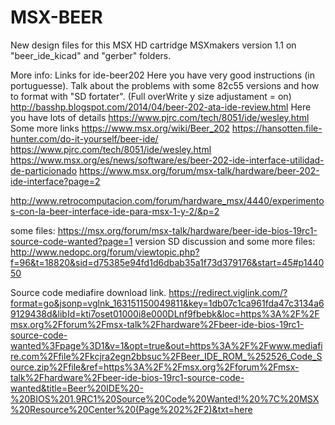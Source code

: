 # MSX-BEER
New design files for this MSX HD cartridge
MSXmakers version 1.1 on "beer_ide_kicad" and "gerber" folders.


More info:
Links for ide-beer202
Here you have very good instructions (in portuguesse). Talk about the problems with some 82c55 versions and how to format with "SD fortater".
(Full overWrite y size adjustament = on)
http://basshp.blogspot.com/2014/04/beer-202-ata-ide-review.html
Here you have lots of details
https://www.pjrc.com/tech/8051/ide/wesley.html
Some more links
https://www.msx.org/wiki/Beer_202
https://hansotten.file-hunter.com/do-it-yourself/beer-ide/
https://www.pjrc.com/tech/8051/ide/wesley.html
https://www.msx.org/es/news/software/es/beer-202-ide-interface-utilidad-de-particionado
https://www.msx.org/forum/msx-talk/hardware/beer-202-ide-interface?page=2

http://www.retrocomputacion.com/forum/hardware_msx/4440/experimentos-con-la-beer-interface-ide-para-msx-1-y-2/&p=2

some files:
https://msx.org/forum/msx-talk/hardware/beer-ide-bios-19rc1-source-code-wanted?page=1
version SD discussion and some more files:
http://www.nedopc.org/forum/viewtopic.php?f=96&t=18820&sid=d75385e94fd1d6dbab35a1f73d379176&start=45#p144050

Source code mediafire download link.
https://redirect.viglink.com/?format=go&jsonp=vglnk_163151150049811&key=1db07c1ca961fda47c3134a69129438d&libId=kti7oset01000i8e000DLnf9fbebk&loc=https%3A%2F%2Fmsx.org%2Fforum%2Fmsx-talk%2Fhardware%2Fbeer-ide-bios-19rc1-source-code-wanted%3Fpage%3D1&v=1&opt=true&out=https%3A%2F%2Fwww.mediafire.com%2Ffile%2Fkcjra2egn2bbsuc%2FBeer_IDE_ROM_%252526_Code_Source.zip%2Ffile&ref=https%3A%2F%2Fmsx.org%2Fforum%2Fmsx-talk%2Fhardware%2Fbeer-ide-bios-19rc1-source-code-wanted&title=Beer%20IDE%20-%20BIOS%201.9RC1%20Source%20Code%20Wanted!%20%7C%20MSX%20Resource%20Center%20(Page%202%2F2)&txt=here
